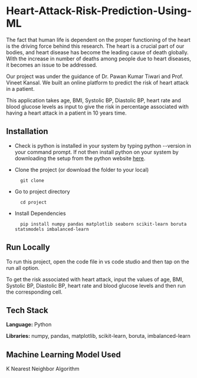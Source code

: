 # Heart-Attack-Risk-Prediction-Using-ML

The fact that human life is dependent on the proper functioning
of the heart is the driving force behind this research. The heart
is a crucial part of our bodies, and heart disease has become the
leading cause of death globally. With the increase in number of 
deaths among people due to heart diseases, it becomes an issue to
be addressed.

Our project was under the guidance of Dr. Pawan Kumar Tiwari and 
Prof. Vineet Kansal. We built an online platform to predict the 
risk of heart attack in a patient.

This application takes age, BMI, Systolic BP, Diastolic BP, heart
rate and blood glucose levels as input to give the risk in percentage
associated with having a heart attack in a patient in 10 years time.

## Installation

- Check is python is installed in your system by typing python --version in your command prompt. If not then install python on your system by downloading the setup from the python website [here](https://www.python.org/downloads/).

- Clone the project (or download the folder to your local)
    ```
      git clone 
    ```

- Go to project directory
    ```
      cd project
    ```

- Install Dependencies
    ```
      pip install numpy pandas matplotlib seaborn scikit-learn boruta statsmodels imbalanced-learn
    ```

## Run Locally

To run this project, open the code file in vs code studio and then tap on the run all option.

To get the risk associated with heart attack, input the values of  age, BMI, Systolic BP, Diastolic BP, heart rate and blood glucose levels and then run the corresponding cell.

## Tech Stack

**Language:** Python

**Libraries:** numpy, pandas, matplotlib, scikit-learn, boruta, imbalanced-learn

## Machine Learning Model Used

K Nearest Neighbor Algorithm
